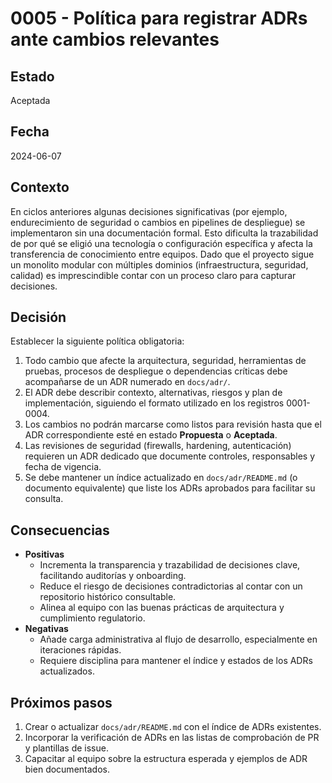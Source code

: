 # 0005 - Política para registrar ADRs ante cambios relevantes

## Estado
Aceptada

## Fecha
2024-06-07

## Contexto

En ciclos anteriores algunas decisiones significativas (por ejemplo, endurecimiento de seguridad o cambios
en pipelines de despliegue) se implementaron sin una documentación formal. Esto dificulta la trazabilidad
de por qué se eligió una tecnología o configuración específica y afecta la transferencia de conocimiento
entre equipos. Dado que el proyecto sigue un monolito modular con múltiples dominios (infraestructura,
seguridad, calidad) es imprescindible contar con un proceso claro para capturar decisiones.

## Decisión

Establecer la siguiente política obligatoria:

1. Todo cambio que afecte la arquitectura, seguridad, herramientas de pruebas, procesos de despliegue o
   dependencias críticas debe acompañarse de un ADR numerado en `docs/adr/`.
2. El ADR debe describir contexto, alternativas, riesgos y plan de implementación, siguiendo el formato
   utilizado en los registros 0001-0004.
3. Los cambios no podrán marcarse como listos para revisión hasta que el ADR correspondiente esté en estado
   **Propuesta** o **Aceptada**.
4. Las revisiones de seguridad (firewalls, hardening, autenticación) requieren un ADR dedicado que documente
   controles, responsables y fecha de vigencia.
5. Se debe mantener un índice actualizado en `docs/adr/README.md` (o documento equivalente) que liste los ADRs
   aprobados para facilitar su consulta.

## Consecuencias

- **Positivas**
  - Incrementa la transparencia y trazabilidad de decisiones clave, facilitando auditorías y onboarding.
  - Reduce el riesgo de decisiones contradictorias al contar con un repositorio histórico consultable.
  - Alinea al equipo con las buenas prácticas de arquitectura y cumplimiento regulatorio.
- **Negativas**
  - Añade carga administrativa al flujo de desarrollo, especialmente en iteraciones rápidas.
  - Requiere disciplina para mantener el índice y estados de los ADRs actualizados.

## Próximos pasos

1. Crear o actualizar `docs/adr/README.md` con el índice de ADRs existentes.
2. Incorporar la verificación de ADRs en las listas de comprobación de PR y plantillas de issue.
3. Capacitar al equipo sobre la estructura esperada y ejemplos de ADR bien documentados.
